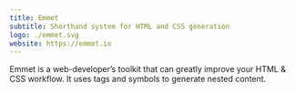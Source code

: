```yaml
---
title: Emmet
subtitle: Shorthand system for HTML and CSS generation
logo: ./emmet.svg
website: https://emmet.io
---
```


Emmet is a web-developer’s toolkit that can greatly improve your HTML & CSS workflow. It uses tags and symbols to generate nested content.
